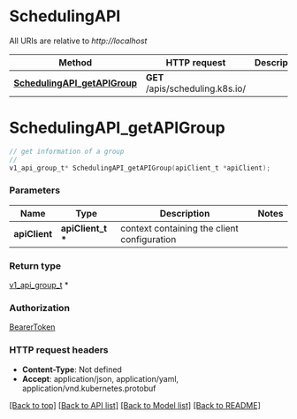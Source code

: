 # SchedulingAPI

All URIs are relative to *http://localhost*

Method | HTTP request | Description
------------- | ------------- | -------------
[**SchedulingAPI_getAPIGroup**](SchedulingAPI.md#SchedulingAPI_getAPIGroup) | **GET** /apis/scheduling.k8s.io/ | 


# **SchedulingAPI_getAPIGroup**
```c
// get information of a group
//
v1_api_group_t* SchedulingAPI_getAPIGroup(apiClient_t *apiClient);
```

### Parameters
Name | Type | Description  | Notes
------------- | ------------- | ------------- | -------------
**apiClient** | **apiClient_t \*** | context containing the client configuration |

### Return type

[v1_api_group_t](v1_api_group.md) *


### Authorization

[BearerToken](../README.md#BearerToken)

### HTTP request headers

 - **Content-Type**: Not defined
 - **Accept**: application/json, application/yaml, application/vnd.kubernetes.protobuf

[[Back to top]](#) [[Back to API list]](../README.md#documentation-for-api-endpoints) [[Back to Model list]](../README.md#documentation-for-models) [[Back to README]](../README.md)

